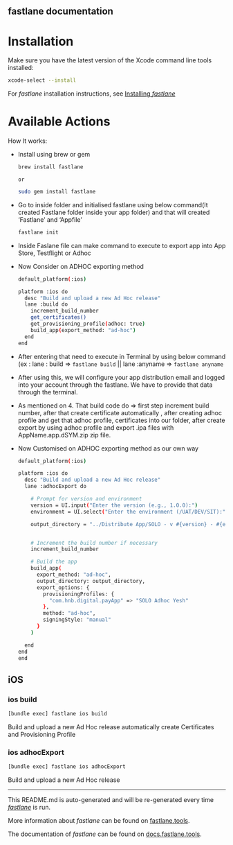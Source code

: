 fastlane documentation
----

# Installation

Make sure you have the latest version of the Xcode command line tools installed:

```sh
xcode-select --install
```

For _fastlane_ installation instructions, see [Installing _fastlane_](https://docs.fastlane.tools/#installing-fastlane)

# Available Actions
How It works:
- Install using brew or gem
  ```sh
  brew install fastlane
  ```
  `or`
  ```sh
  sudo gem install fastlane
  ```
- Go to inside folder and initialised fastlane using below command(It created Fastlane folder inside your app folder) and that will created ‘Fastlane’ and ‘Appfile’
  ```sh
  fastlane init
  ```
- Inside Faslane file can make command to execute to export app into App Store, Testflight or Adhoc
  
- Now Consider on ADHOC exporting method
  ```sh
  default_platform(:ios)
  
  platform :ios do
    desc "Build and upload a new Ad Hoc release"
    lane :build do
      increment_build_number
      get_certificates()
      get_provisioning_profile(adhoc: true)
      build_app(export_method: "ad-hoc")
    end
  end

  ```
-  After entering that need to execute in Terminal by using below command 
(ex :  lane : build => ```fastlane build``` || lane :anyname => ```fastlane anyname```

-  After using this, we will configure your app distribution email and logged into your account through the fastlane. We have to provide that data through the terminal.
  
-  As mentioned on 4. That build code do => first step increment build number, after that create certificate automatically , after creating adhoc profile and get that adhoc profile, certificates into our folder, after create export by using adhoc profile and export .ipa files with AppName.app.dSYM.zip zip file.

- Now Customised on ADHOC exporting method as our own way
  ```sh
  default_platform(:ios)

  platform :ios do
    desc "Build and upload a new Ad Hoc release"
    lane :adhocExport do
  
      # Prompt for version and environment
      version = UI.input("Enter the version (e.g., 1.0.0):")
      environment = UI.select("Enter the environment (/UAT/DEV/SIT):", %w{UAT DEV SIT})
  
      output_directory = "../Distribute App/SOLO - v #{version} - #{environment}" # Directory to save the IPA file
  
  
      # Increment the build number if necessary
      increment_build_number
  
      # Build the app
      build_app(
        export_method: "ad-hoc",
        output_directory: output_directory,
        export_options: {
          provisioningProfiles: {
            "com.hnb.digital.payApp" => "SOLO Adhoc Yesh"
          },
          method: "ad-hoc",
          signingStyle: "manual"
        }
      )
  
    end
  end
  end 
  ```


## iOS

### ios build

```sh
[bundle exec] fastlane ios build
```

Build and upload a new Ad Hoc release automatically create Certificates and Provisioning Profile

### ios adhocExport

```sh
[bundle exec] fastlane ios adhocExport
```

Build and upload a new Ad Hoc release

----

This README.md is auto-generated and will be re-generated every time [_fastlane_](https://fastlane.tools) is run.

More information about _fastlane_ can be found on [fastlane.tools](https://fastlane.tools).

The documentation of _fastlane_ can be found on [docs.fastlane.tools](https://docs.fastlane.tools).
